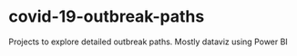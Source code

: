 # covid-19-outbreak-paths
Projects to explore detailed outbreak paths. Mostly dataviz using Power BI
